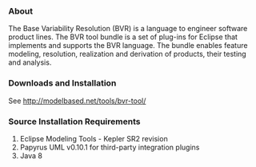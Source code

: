 ### About
The Base Variability Resolution (BVR) is a language to engineer software product lines. The BVR tool bundle is a set of plug-ins for Eclipse that implements and supports the BVR language. The bundle enables feature modeling, resolution, realization and derivation of products, their testing and analysis.

### Downloads and Installation
See http://modelbased.net/tools/bvr-tool/

### Source Installation Requirements
1. Eclipse Modeling Tools - Kepler SR2 revision
2. Papyrus UML v0.10.1 for third-party integration plugins
3. Java 8
